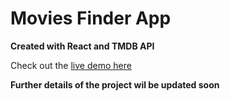 # Movies Finder App

**Created with React and TMDB API**

Check out the [live demo here](#)

**Further details of the project wil be updated soon**
